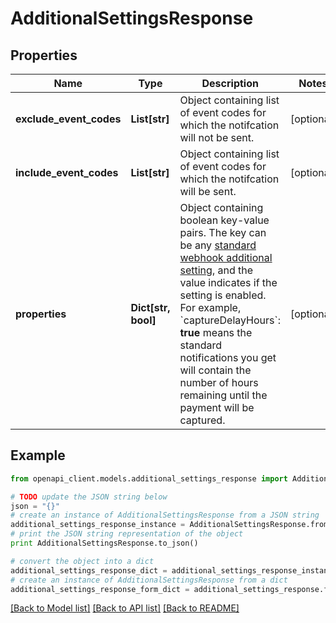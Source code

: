 # AdditionalSettingsResponse


## Properties
Name | Type | Description | Notes
------------ | ------------- | ------------- | -------------
**exclude_event_codes** | **List[str]** | Object containing list of event codes for which the notifcation will not be sent.  | [optional] 
**include_event_codes** | **List[str]** | Object containing list of event codes for which the notifcation will be sent.  | [optional] 
**properties** | **Dict[str, bool]** | Object containing boolean key-value pairs. The key can be any [standard webhook additional setting](https://docs.adyen.com/development-resources/webhooks/additional-settings), and the value indicates if the setting is enabled. For example, &#x60;captureDelayHours&#x60;: **true** means the standard notifications you get will contain the number of hours remaining until the payment will be captured. | [optional] 

## Example

```python
from openapi_client.models.additional_settings_response import AdditionalSettingsResponse

# TODO update the JSON string below
json = "{}"
# create an instance of AdditionalSettingsResponse from a JSON string
additional_settings_response_instance = AdditionalSettingsResponse.from_json(json)
# print the JSON string representation of the object
print AdditionalSettingsResponse.to_json()

# convert the object into a dict
additional_settings_response_dict = additional_settings_response_instance.to_dict()
# create an instance of AdditionalSettingsResponse from a dict
additional_settings_response_form_dict = additional_settings_response.from_dict(additional_settings_response_dict)
```
[[Back to Model list]](../README.md#documentation-for-models) [[Back to API list]](../README.md#documentation-for-api-endpoints) [[Back to README]](../README.md)


